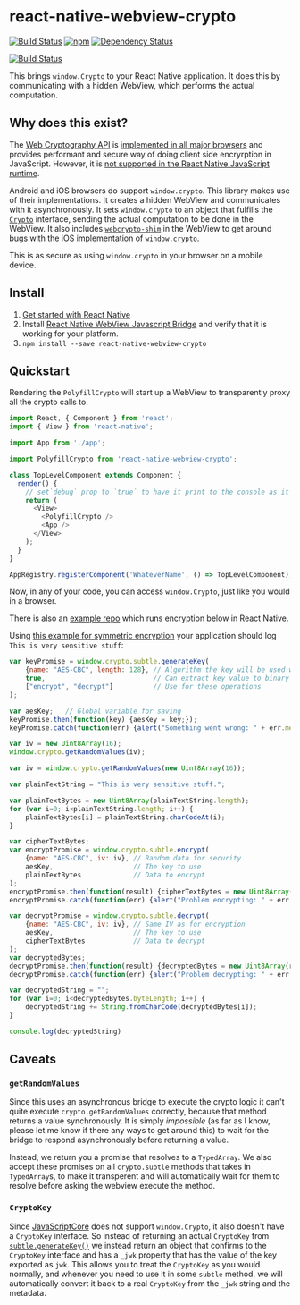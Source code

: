 # react-native-webview-crypto

[![Build Status](https://travis-ci.org/saulshanabrook/react-native-webview-crypto.svg?branch=master)](https://travis-ci.org/saulshanabrook/react-native-webview-crypto)
[![npm](https://img.shields.io/npm/v/react-native-webview-crypto.svg?maxAge=2592000?style=flat-square)](https://www.npmjs.com/package/react-native-webview-crypto)
[![Dependency Status](https://dependencyci.com/github/saulshanabrook/react-native-webview-crypto/badge)](https://dependencyci.com/github/saulshanabrook/react-native-webview-crypto)

[![Build Status](https://saucelabs.com/browser-matrix/sshanabrook.svg)](https://saucelabs.com/beta/builds/e5a789ac690b406aaa3494e42a093d3c)

This brings `window.Crypto` to your React Native application. It does this
by communicating with a hidden WebView, which performs the actual
computation.

## Why does this exist?

The [Web Cryptography API](https://developer.mozilla.org/en-US/docs/Web/API/Web_Crypto_API)
is [implemented in all major browsers](http://caniuse.com/#feat=cryptography)
and provides performant and secure way of doing client side encryrption in
JavaScript. However, it is [not supported in the React Native JavaScript runtime](https://github.com/facebook/react-native/issues/1189).

Android and iOS browsers do support `window.crypto`.
This library makes use of their implementations. It creates a hidden WebView
and communicates with it asynchronously. It sets `window.crypto` to an object
that fulfills the [`Crypto`](https://developer.mozilla.org/en-US/docs/Web/API/Crypto)
interface, sending the actual computation to be done in the WebView. It also includes
[`webcrypto-shim`](https://github.com/vibornoff/webcrypto-shim) in the WebView to
get around [bugs](https://bugs.webkit.org/show_bug.cgi?id=129978) with the iOS implementation
of `window.crypto`.

This is as secure as using `window.crypto` in your browser on a mobile device.

## Install

1. [Get started with React Native](https://facebook.github.io/react-native/docs/getting-started.html)
2. Install [React Native WebView Javascript Bridge](https://github.com/alinz/react-native-webview-bridge)
   and verify that it is working for your platform.
3. `npm install --save react-native-webview-crypto`


## Quickstart

Rendering the `PolyfillCrypto` will start up a WebView to transparently proxy
all the crypto calls to.

```javascript
import React, { Component } from 'react';
import { View } from 'react-native';

import App from './app';

import PolyfillCrypto from 'react-native-webview-crypto';

class TopLevelComponent extends Component {
  render() {
    // set`debug` prop to `true` to have it print to the console as it runs
    return (
      <View>
        <PolyfillCrypto />
        <App />
      </View>
    );
  }
}

AppRegistry.registerComponent('WhateverName', () => TopLevelComponent);
```

Now, in any of your code, you can access `window.Crypto`, just like you would
in a browser.

There is also an [example repo](https://github.com/saulshanabrook/react-native-webview-crypto-example)
which runs encryption below in React Native.

Using [this example for symmetric encryption](https://blog.engelke.com/2014/06/22/symmetric-cryptography-in-the-browser-part-1/)
your application should log `This is very sensitive stuff`:


```javascript
var keyPromise = window.crypto.subtle.generateKey(
    {name: "AES-CBC", length: 128}, // Algorithm the key will be used with
    true,                           // Can extract key value to binary string
    ["encrypt", "decrypt"]          // Use for these operations
);

var aesKey;   // Global variable for saving
keyPromise.then(function(key) {aesKey = key;});
keyPromise.catch(function(err) {alert("Something went wrong: " + err.message);});

var iv = new Uint8Array(16);
window.crypto.getRandomValues(iv);

var iv = window.crypto.getRandomValues(new Uint8Array(16));

var plainTextString = "This is very sensitive stuff.";

var plainTextBytes = new Uint8Array(plainTextString.length);
for (var i=0; i<plainTextString.length; i++) {
    plainTextBytes[i] = plainTextString.charCodeAt(i);
}

var cipherTextBytes;
var encryptPromise = window.crypto.subtle.encrypt(
    {name: "AES-CBC", iv: iv}, // Random data for security
    aesKey,                    // The key to use
    plainTextBytes             // Data to encrypt
);
encryptPromise.then(function(result) {cipherTextBytes = new Uint8Array(result);});
encryptPromise.catch(function(err) {alert("Problem encrypting: " + err.message);});

var decryptPromise = window.crypto.subtle.decrypt(
    {name: "AES-CBC", iv: iv}, // Same IV as for encryption
    aesKey,                    // The key to use
    cipherTextBytes            // Data to decrypt
);
var decryptedBytes;
decryptPromise.then(function(result) {decryptedBytes = new Uint8Array(result);});
decryptPromise.catch(function(err) {alert("Problem decrypting: " + err.message); });

var decryptedString = "";
for (var i=0; i<decryptedBytes.byteLength; i++) {
    decryptedString += String.fromCharCode(decryptedBytes[i]);
}

console.log(decryptedString)
```


## Caveats

### `getRandomValues`

Since this uses an asynchronous bridge to execute the crypto logic it
can't quite execute `crypto.getRandomValues` correctly, because that method
returns a value synchronously. It is simply *impossible* (as far as I know,
please let me know if there any ways to get around this) to wait for the
bridge to respond asynchronously before returning a value.

Instead, we return you a promise that resolves to a `TypedArray`.
We also accept these promises on all `crypto.subtle` methods that takes in
`TypedArray`s, to make it transperent and will automatically wait for
them to resolve before asking the webview execute the method.

### `CryptoKey`
Since [JavaScriptCore](https://facebook.github.io/react-native/docs/javascript-environment.html#javascript-runtime)
does not support `window.Crypto`, it also doesn't have a `CryptoKey` interface.
So instead of returning an actual `CryptoKey` from
[`subtle.generateKey()`](https://developer.mozilla.org/en-US/docs/Web/API/SubtleCrypto/generateKey)
we instead return an object that confirms to the `CryptoKey` interface and has
a `_jwk` property that has the value of the key exported as `jwk`. This allows
you to treat the `CryptoKey` as you would normally, and whenever you need to use
it in some `subtle` method, we will automatically convert it back to a real
`CryptoKey` from the `_jwk` string and the metadata.
